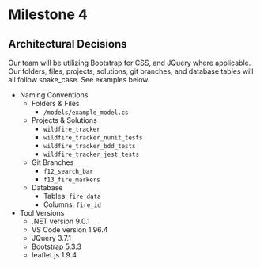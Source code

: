 # Milestone 4
## Architectural Decisions
Our team will be utilizing Bootstrap for CSS, and JQuery where applicable. Our folders, files, projects, solutions, git branches, and database tables will all follow snake_case. See examples below.
- Naming Conventions
	- Folders & Files
		- `/models/example_model.cs`
	-  Projects & Solutions
		- `wildfire_tracker`
		- `wildfire_tracker_nunit_tests`
		- `wildfire_tracker_bdd_tests`
		- `wildfire_tracker_jest_tests`
	- Git Branches
		- `f12_search_bar`
		- `f13_fire_markers`
	- Database
		- Tables: `fire_data`
		- Columns: `fire_id`
- Tool Versions
	- .NET version 9.0.1
	- VS Code version 1.96.4
	- JQuery 3.7.1
	- Bootstrap 5.3.3
	- leaflet.js 1.9.4
